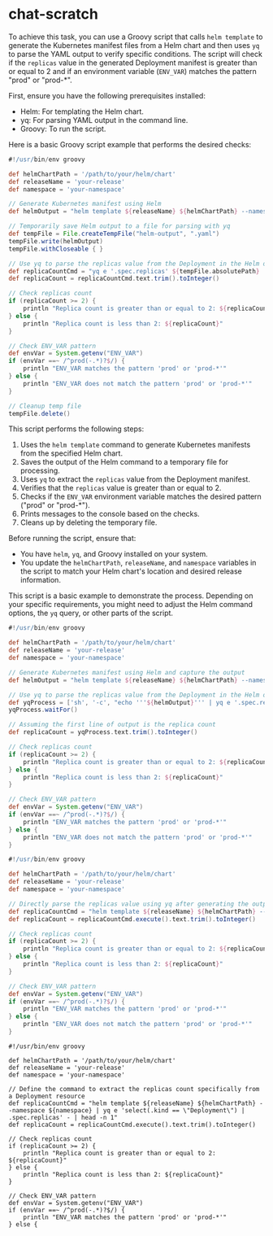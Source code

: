 # chat-scratch

To achieve this task, you can use a Groovy script that calls `helm template` to generate the Kubernetes manifest files from a Helm chart and then uses `yq` to parse the YAML output to verify specific conditions. The script will check if the `replicas` value in the generated Deployment manifest is greater than or equal to 2 and if an environment variable (`ENV_VAR`) matches the pattern "prod" or "prod-*".

First, ensure you have the following prerequisites installed:
- Helm: For templating the Helm chart.
- yq: For parsing YAML output in the command line.
- Groovy: To run the script.

Here is a basic Groovy script example that performs the desired checks:

```groovy
#!/usr/bin/env groovy

def helmChartPath = '/path/to/your/helm/chart'
def releaseName = 'your-release'
def namespace = 'your-namespace'

// Generate Kubernetes manifest using Helm
def helmOutput = "helm template ${releaseName} ${helmChartPath} --namespace ${namespace}".execute().text

// Temporarily save Helm output to a file for parsing with yq
def tempFile = File.createTempFile("helm-output", ".yaml")
tempFile.write(helmOutput)
tempFile.withCloseable { }

// Use yq to parse the replicas value from the Deployment in the Helm output
def replicaCountCmd = "yq e '.spec.replicas' ${tempFile.absolutePath} | head -n 1".execute()
def replicaCount = replicaCountCmd.text.trim().toInteger()

// Check replicas count
if (replicaCount >= 2) {
    println "Replica count is greater than or equal to 2: ${replicaCount}"
} else {
    println "Replica count is less than 2: ${replicaCount}"
}

// Check ENV_VAR pattern
def envVar = System.getenv("ENV_VAR")
if (envVar ==~ /^prod(-.*)?$/) {
    println "ENV_VAR matches the pattern 'prod' or 'prod-*'"
} else {
    println "ENV_VAR does not match the pattern 'prod' or 'prod-*'"
}

// Cleanup temp file
tempFile.delete()
```

This script performs the following steps:
1. Uses the `helm template` command to generate Kubernetes manifests from the specified Helm chart.
2. Saves the output of the Helm command to a temporary file for processing.
3. Uses `yq` to extract the `replicas` value from the Deployment manifest.
4. Verifies that the `replicas` value is greater than or equal to 2.
5. Checks if the `ENV_VAR` environment variable matches the desired pattern ("prod" or "prod-*").
6. Prints messages to the console based on the checks.
7. Cleans up by deleting the temporary file.

Before running the script, ensure that:
- You have `helm`, `yq`, and Groovy installed on your system.
- You update the `helmChartPath`, `releaseName`, and `namespace` variables in the script to match your Helm chart's location and desired release information.

This script is a basic example to demonstrate the process. Depending on your specific requirements, you might need to adjust the Helm command options, the `yq` query, or other parts of the script.


```groovy
#!/usr/bin/env groovy

def helmChartPath = '/path/to/your/helm/chart'
def releaseName = 'your-release'
def namespace = 'your-namespace'

// Generate Kubernetes manifest using Helm and capture the output
def helmOutput = "helm template ${releaseName} ${helmChartPath} --namespace ${namespace}".execute().text

// Use yq to parse the replicas value from the Deployment in the Helm output, directly from the previous command's output
def yqProcess = ['sh', '-c', "echo '''${helmOutput}''' | yq e '.spec.replicas' - | head -n 1"].execute()
yqProcess.waitFor()

// Assuming the first line of output is the replica count
def replicaCount = yqProcess.text.trim().toInteger()

// Check replicas count
if (replicaCount >= 2) {
    println "Replica count is greater than or equal to 2: ${replicaCount}"
} else {
    println "Replica count is less than 2: ${replicaCount}"
}

// Check ENV_VAR pattern
def envVar = System.getenv("ENV_VAR")
if (envVar ==~ /^prod(-.*)?$/) {
    println "ENV_VAR matches the pattern 'prod' or 'prod-*'"
} else {
    println "ENV_VAR does not match the pattern 'prod' or 'prod-*'"
}
```

```groovy
#!/usr/bin/env groovy

def helmChartPath = '/path/to/your/helm/chart'
def releaseName = 'your-release'
def namespace = 'your-namespace'

// Directly parse the replicas value using yq after generating the output with helm template
def replicaCountCmd = "helm template ${releaseName} ${helmChartPath} --namespace ${namespace} | yq e '.spec.replicas' - | head -n 1"
def replicaCount = replicaCountCmd.execute().text.trim().toInteger()

// Check replicas count
if (replicaCount >= 2) {
    println "Replica count is greater than or equal to 2: ${replicaCount}"
} else {
    println "Replica count is less than 2: ${replicaCount}"
}

// Check ENV_VAR pattern
def envVar = System.getenv("ENV_VAR")
if (envVar ==~ /^prod(-.*)?$/) {
    println "ENV_VAR matches the pattern 'prod' or 'prod-*'"
} else {
    println "ENV_VAR does not match the pattern 'prod' or 'prod-*'"
}

```

```
#!/usr/bin/env groovy

def helmChartPath = '/path/to/your/helm/chart'
def releaseName = 'your-release'
def namespace = 'your-namespace'

// Define the command to extract the replicas count specifically from a Deployment resource
def replicaCountCmd = "helm template ${releaseName} ${helmChartPath} --namespace ${namespace} | yq e 'select(.kind == \"Deployment\") | .spec.replicas' - | head -n 1"
def replicaCount = replicaCountCmd.execute().text.trim().toInteger()

// Check replicas count
if (replicaCount >= 2) {
    println "Replica count is greater than or equal to 2: ${replicaCount}"
} else {
    println "Replica count is less than 2: ${replicaCount}"
}

// Check ENV_VAR pattern
def envVar = System.getenv("ENV_VAR")
if (envVar ==~ /^prod(-.*)?$/) {
    println "ENV_VAR matches the pattern 'prod' or 'prod-*'"
} else {

```
